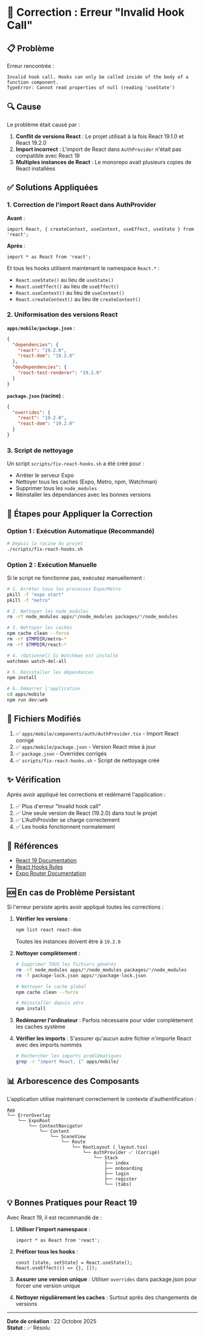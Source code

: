 # 🔧 Correction : Erreur "Invalid Hook Call"

## 📋 Problème

Erreur rencontrée :
```
Invalid hook call. Hooks can only be called inside of the body of a function component.
TypeError: Cannot read properties of null (reading 'useState')
```

## 🔍 Cause

Le problème était causé par :

1. **Conflit de versions React** : Le projet utilisait à la fois React 19.1.0 et React 19.2.0
2. **Import incorrect** : L'import de React dans `AuthProvider` n'était pas compatible avec React 19
3. **Multiples instances de React** : Le monorepo avait plusieurs copies de React installées

## ✅ Solutions Appliquées

### 1. Correction de l'import React dans AuthProvider

**Avant** :
```tsx
import React, { createContext, useContext, useEffect, useState } from 'react';
```

**Après** :
```tsx
import * as React from 'react';
```

Et tous les hooks utilisent maintenant le namespace `React.*` :
- `React.useState()` au lieu de `useState()`
- `React.useEffect()` au lieu de `useEffect()`
- `React.useContext()` au lieu de `useContext()`
- `React.createContext()` au lieu de `createContext()`

### 2. Uniformisation des versions React

**`apps/mobile/package.json`** :
```json
{
  "dependencies": {
    "react": "19.2.0",
    "react-dom": "19.2.0"
  },
  "devDependencies": {
    "react-test-renderer": "19.2.0"
  }
}
```

**`package.json` (racine)** :
```json
{
  "overrides": {
    "react": "19.2.0",
    "react-dom": "19.2.0"
  }
}
```

### 3. Script de nettoyage

Un script `scripts/fix-react-hooks.sh` a été créé pour :
- Arrêter le serveur Expo
- Nettoyer tous les caches (Expo, Metro, npm, Watchman)
- Supprimer tous les `node_modules`
- Réinstaller les dépendances avec les bonnes versions

## 🚀 Étapes pour Appliquer la Correction

### Option 1 : Exécution Automatique (Recommandé)

```bash
# Depuis la racine du projet
./scripts/fix-react-hooks.sh
```

### Option 2 : Exécution Manuelle

Si le script ne fonctionne pas, exécutez manuellement :

```bash
# 1. Arrêter tous les processus Expo/Metro
pkill -f "expo start"
pkill -f "metro"

# 2. Nettoyer les node_modules
rm -rf node_modules apps/*/node_modules packages/*/node_modules

# 3. Nettoyer les caches
npm cache clean --force
rm -rf $TMPDIR/metro-*
rm -rf $TMPDIR/react-*

# 4. (Optionnel) Si Watchman est installé
watchman watch-del-all

# 5. Réinstaller les dépendances
npm install

# 6. Démarrer l'application
cd apps/mobile
npm run dev:web
```

## 📝 Fichiers Modifiés

1. ✅ `apps/mobile/components/auth/AuthProvider.tsx` - Import React corrigé
2. ✅ `apps/mobile/package.json` - Version React mise à jour
3. ✅ `package.json` - Overrides corrigés
4. ✅ `scripts/fix-react-hooks.sh` - Script de nettoyage créé

## ✨ Vérification

Après avoir appliqué les corrections et redémarré l'application :

1. ✅ Plus d'erreur "Invalid hook call"
2. ✅ Une seule version de React (19.2.0) dans tout le projet
3. ✅ L'AuthProvider se charge correctement
4. ✅ Les hooks fonctionnent normalement

## 🔗 Références

- [React 19 Documentation](https://react.dev/)
- [React Hooks Rules](https://react.dev/warnings/invalid-hook-call-warning)
- [Expo Router Documentation](https://docs.expo.dev/router/introduction/)

## 🆘 En cas de Problème Persistant

Si l'erreur persiste après avoir appliqué toutes les corrections :

1. **Vérifier les versions** :
   ```bash
   npm list react react-dom
   ```
   Toutes les instances doivent être à `19.2.0`

2. **Nettoyer complètement** :
   ```bash
   # Supprimer TOUS les fichiers générés
   rm -rf node_modules apps/*/node_modules packages/*/node_modules
   rm -f package-lock.json apps/*/package-lock.json
   
   # Nettoyer le cache global
   npm cache clean --force
   
   # Réinstaller depuis zéro
   npm install
   ```

3. **Redémarrer l'ordinateur** : Parfois nécessaire pour vider complètement les caches système

4. **Vérifier les imports** : S'assurer qu'aucun autre fichier n'importe React avec des imports nommés
   ```bash
   # Rechercher les imports problématiques
   grep -r "import React, {" apps/mobile/
   ```

## 📊 Arborescence des Composants

L'application utilise maintenant correctement le contexte d'authentification :

```
App
└── ErrorOverlay
    └── ExpoRoot
        └── ContextNavigator
            └── Content
                └── SceneView
                    └── Route
                        └── RootLayout (_layout.tsx)
                            └── AuthProvider ✅ (Corrigé)
                                └── Stack
                                    ├── index
                                    ├── onboarding
                                    ├── login
                                    ├── register
                                    └── (tabs)
```

## 💡 Bonnes Pratiques pour React 19

Avec React 19, il est recommandé de :

1. **Utiliser l'import namespace** :
   ```tsx
   import * as React from 'react';
   ```

2. **Préfixer tous les hooks** :
   ```tsx
   const [state, setState] = React.useState();
   React.useEffect(() => {}, []);
   ```

3. **Assurer une version unique** : Utiliser `overrides` dans package.json pour forcer une version unique

4. **Nettoyer régulièrement les caches** : Surtout après des changements de versions

---

**Date de création** : 22 Octobre 2025  
**Statut** : ✅ Résolu





